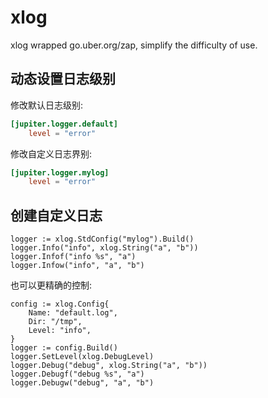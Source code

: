 # xlog

xlog wrapped go.uber.org/zap, simplify the difficulty of use.


## 动态设置日志级别

修改默认日志级别:
```toml
[jupiter.logger.default]
    level = "error"
```
修改自定义日志界别:
```toml
[jupiter.logger.mylog]
    level = "error"
```

## 创建自定义日志

```golang
logger := xlog.StdConfig("mylog").Build()
logger.Info("info", xlog.String("a", "b"))
logger.Infof("info %s", "a")
logger.Infow("info", "a", "b")
```

也可以更精确的控制:
```golang
config := xlog.Config{
    Name: "default.log",
    Dir: "/tmp",
    Level: "info",
}
logger := config.Build()
logger.SetLevel(xlog.DebugLevel)
logger.Debug("debug", xlog.String("a", "b"))
logger.Debugf("debug %s", "a")
logger.Debugw("debug", "a", "b")
```

